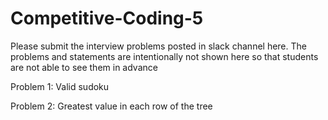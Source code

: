 # Competitive-Coding-5

Please submit the interview problems posted in slack channel here. The problems and statements are intentionally not shown here so that students are not able to see them in advance

Problem 1:
Valid sudoku

Problem 2:
Greatest value in each row of the tree

